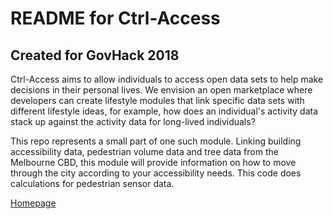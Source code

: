 # README for Ctrl-Access

## Created for GovHack 2018

Ctrl-Access aims to allow individuals to access open data sets to help make decisions in their personal lives. We envision an open marketplace where developers can create lifestyle modules that link specific data sets with different lifestyle ideas, for example, how does an individual's activity data stack up against the activity data for long-lived individuals?

This repo represents a small part of one such module. Linking building accessibility data, pedestrian volume data and tree data from the Melbourne CBD, this module will provide information on how to move through the city according to your accessibility needs. This code does calculations for pedestrian sensor data.

[Homepage](http://ctrlaccess.tk/)